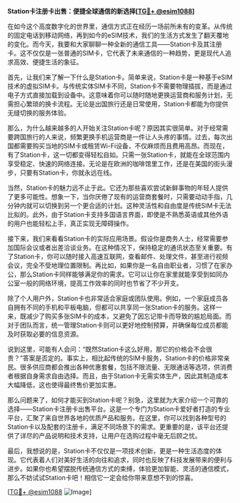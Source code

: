 **Station卡注册卡出售：便捷全球通信的新选择[[TG💪+ @esim1088](https://t.me/s/esim1088)]**

在如今这个高度数字化的世界里，通信方式正在经历一场前所未有的变革。从传统的固定电话到移动网络，再到如今的eSIM技术，我们的生活方式发生了翻天覆地的变化。而今天，我要和大家聊聊一种全新的通信工具——Station卡及其注册卡。这不仅仅是一张普通的SIM卡，它代表了未来通信的一种趋势，更是现代人追求高效、便捷生活的象征。

首先，让我们来了解一下什么是Station卡。简单来说，Station卡是一种基于eSIM技术的虚拟SIM卡。与传统实体SIM卡不同，Station卡不需要物理插拔，而是通过电子方式直接加载到设备中。这意味着你可以随时随地更换运营商和服务计划，无需担心繁琐的换卡流程。无论是出国旅行还是日常使用，Station卡都能为你提供无缝切换的服务体验。

那么，为什么越来越多的人开始关注Station卡呢？原因其实很简单。对于经常需要跨国旅行的人来说，频繁更换手机运营商是一件让人头疼的事情。过去，每次出国都需要购买当地的SIM卡或租赁Wi-Fi设备，不仅麻烦而且费用高昂。而现在，有了Station卡，这一切都变得轻松自如。只需一张Station卡，就能在全球范围内享受稳定、快速的网络连接。无论是在欧洲的咖啡馆里工作，还是在美国的街头漫步，只要有Station卡，你就永远在线。

当然，Station卡的魅力远不止于此。它还为那些喜欢尝试新鲜事物的年轻人提供了更多可能性。想象一下，当你厌倦了现有的运营商套餐时，只需要动动手指，几分钟内就可以切换到另一个更合适的计划。这种灵活性和自由度是传统SIM卡无法比拟的。此外，由于Station卡支持多国语言界面，即使是不熟悉英语或其他外语的用户也能轻松上手，真正实现无障碍操作。

接下来，我们来看看Station卡的实际应用场景。假设你是商务人士，经常需要参加国际会议或者出差洽谈业务。在这种情况下，保持稳定的通讯状态至关重要。有了Station卡，你可以随时接入高速互联网，查看邮件、处理文件，甚至进行视频会议，完全不受地理位置限制。再比如，如果你是一名自由职业者，习惯了在家办公，那么Station卡同样能够满足你的需求。它可以让你在家里就能享受到如同办公室一般的网络环境，提高工作效率的同时也节省了不少开支。

除了个人用户外，Station卡也非常适合家庭或团队使用。例如，一个家庭成员各自拥有不同的手机和平板电脑，但都可以共享同一张Station卡的服务。这样一来，既减少了购买多张SIM卡的成本，又避免了因忘记带卡而导致的尴尬局面。而对于团队而言，统一管理Station卡则可以更好地控制预算，并确保每位成员都能及时获取必要的信息资源。

说到这里，可能有人会问：“既然Station卡这么好用，那它的价格会不会很贵？”答案是否定的。事实上，相比起传统的SIM卡服务，Station卡的价格非常亲民。很多供应商都会推出各种优惠套餐，包括不限流量、无限通话等选项，供消费者根据自身需求自由选择。而且，由于Station卡无需实体生产，因此其制造成本大幅降低，这也使得最终售价更加实惠。

那么问题来了，如何才能买到Station卡呢？别急，这里就为大家介绍一个可靠的选择——Station卡注册卡出售平台。这是一个专门为Station卡爱好者打造的专业平台，汇聚了来自世界各地的优质产品和服务。在这里，你可以找到各种型号的Station卡以及配套的注册卡，满足不同场景下的需求。更重要的是，该平台还提供了详尽的产品说明和技术支持，让用户在选购过程中毫无后顾之忧。

最后，我想说的是，Station卡不仅仅是一项技术创新，更是一种生活态度的体现。它代表着人们对美好生活的向往和追求，同时也反映了科技发展带来的便利与进步。如果你也希望摆脱传统通信方式的束缚，体验更加智能、灵活的通信模式，那么不妨试试Station卡吧！相信它一定会给你带来意想不到的惊喜。

[[TG💪+ @esim1088](https://t.me/s/esim1088) ![Image](https://i.postimg.cc/4NQfJmqS/Snipaste-2025-05-13-00-14-12.png)]